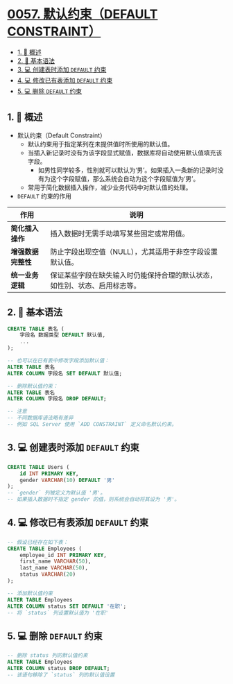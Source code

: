 # [0057. 默认约束（DEFAULT CONSTRAINT）](https://github.com/tnotesjs/TNotes.sql/tree/main/notes/0057.%20%E9%BB%98%E8%AE%A4%E7%BA%A6%E6%9D%9F%EF%BC%88DEFAULT%20CONSTRAINT%EF%BC%89)

<!-- region:toc -->

- [1. 📝 概述](#1--概述)
- [2. 📒 基本语法](#2--基本语法)
- [3. 💻 创建表时添加 `DEFAULT` 约束](#3--创建表时添加-default-约束)
- [4. 💻 修改已有表添加 `DEFAULT` 约束](#4--修改已有表添加-default-约束)
- [5. 💻 删除 `DEFAULT` 约束](#5--删除-default-约束)

<!-- endregion:toc -->

## 1. 📝 概述

- 默认约束（Default Constraint）
  - 默认约束用于指定某列在未提供值时所使用的默认值。
  - 当插入新记录时没有为该字段显式赋值，数据库将自动使用默认值填充该字段。
    - 如男性同学较多，性别就可以默认为‘男’。如果插入一条新的记录时没有为这个字段赋值，那么系统会自动为这个字段赋值为‘男’。
  - 常用于简化数据插入操作，减少业务代码中对默认值的处理。
- `DEFAULT` 约束的作用

| 作用 | 说明 |
| --- | --- |
| **简化插入操作** | 插入数据时无需手动填写某些固定或常用值。 |
| **增强数据完整性** | 防止字段出现空值（NULL），尤其适用于非空字段设置默认值。 |
| **统一业务逻辑** | 保证某些字段在缺失输入时仍能保持合理的默认状态，如性别、状态、启用标志等。 |

## 2. 📒 基本语法

```sql
CREATE TABLE 表名 (
    字段名 数据类型 DEFAULT 默认值,
    ...
);

-- 也可以在已有表中修改字段添加默认值：
ALTER TABLE 表名
ALTER COLUMN 字段名 SET DEFAULT 默认值;

-- 删除默认值约束：
ALTER TABLE 表名
ALTER COLUMN 字段名 DROP DEFAULT;

-- 注意
-- 不同数据库语法略有差异
-- 例如 SQL Server 使用 `ADD CONSTRAINT` 定义命名默认约束。
```

## 3. 💻 创建表时添加 `DEFAULT` 约束

```sql {3}
CREATE TABLE Users (
    id INT PRIMARY KEY,
    gender VARCHAR(10) DEFAULT '男'
);
-- `gender` 列被定义为默认值 '男'。
-- 如果插入数据时不指定 gender 的值，则系统会自动将其设为 '男'。
```

## 4. 💻 修改已有表添加 `DEFAULT` 约束

```sql
-- 假设已经存在如下表：
CREATE TABLE Employees (
    employee_id INT PRIMARY KEY,
    first_name VARCHAR(50),
    last_name VARCHAR(50),
    status VARCHAR(20)
);

-- 添加默认值约束
ALTER TABLE Employees
ALTER COLUMN status SET DEFAULT '在职';
-- 将 `status` 列设置默认值为 '在职'
```

## 5. 💻 删除 `DEFAULT` 约束

```sql
-- 删除 status 列的默认值约束
ALTER TABLE Employees
ALTER COLUMN status DROP DEFAULT;
-- 该语句移除了 `status` 列的默认值设置
```
